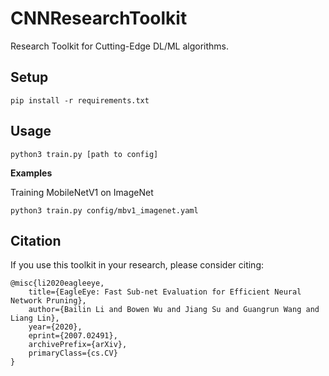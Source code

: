 # CNNResearchToolkit
Research Toolkit for Cutting-Edge DL/ML algorithms.

## Setup

```shell
pip install -r requirements.txt
```

## Usage

```shell
python3 train.py [path to config]
```

**Examples**

Training MobileNetV1 on ImageNet

```shell
python3 train.py config/mbv1_imagenet.yaml
```

## Citation

If you use this toolkit in your research, please consider citing:

```
@misc{li2020eagleeye,
    title={EagleEye: Fast Sub-net Evaluation for Efficient Neural Network Pruning},
    author={Bailin Li and Bowen Wu and Jiang Su and Guangrun Wang and Liang Lin},
    year={2020},
    eprint={2007.02491},
    archivePrefix={arXiv},
    primaryClass={cs.CV}
}
```
